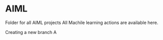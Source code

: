 # AIML

Folder for all AIML projects
All Machile learning actions are available here.

Creating a new branch A

